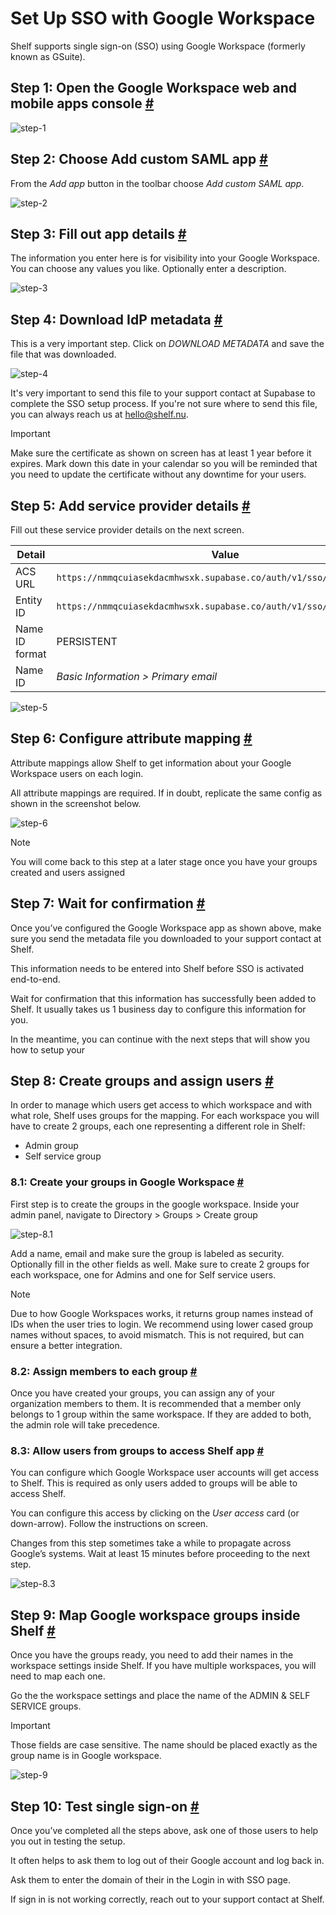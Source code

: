 # Set Up SSO with Google Workspace

Shelf supports single sign-on (SSO) using Google Workspace (formerly known as GSuite).

## Step 1: Open the Google Workspace web and mobile apps console [#](#step-1-open-the-google-workspace-web-and-mobile-apps-console)

![step-1](../../img/google-workspace-step-1.png)

## Step 2: Choose Add custom SAML app [#](#step-2-choose-add-custom-saml-app)

From the _Add app_ button in the toolbar choose _Add custom SAML app_.

![step-2](../../img/google-workspace-step-2.png)

## Step 3: Fill out app details [#](#step-3-fill-out-app-details)

The information you enter here is for visibility into your Google Workspace. You can choose any values you like. Optionally enter a description.

![step-3](../../img/google-workspace-step-3.png)

## Step 4: Download IdP metadata [#](#step-4-download-idp-metadata)

This is a very important step. Click on _DOWNLOAD METADATA_ and save the file that was downloaded.

![step-4](../../img/google-workspace-step-4.png)

It's very important to send this file to your support contact at Supabase to complete the SSO setup process. If you're not sure where to send this file, you can always reach us at [hello@shelf.nu](mailto:hello@shelf.nu).

> [!IMPORTANT]
> Make sure the certificate as shown on screen has at least 1 year before it expires. Mark down this date in your calendar so you will be reminded that you need to update the certificate without any downtime for your users.

## Step 5: Add service provider details [#](#step-5-add-service-provider-details)

Fill out these service provider details on the next screen.

| Detail         | Value                                                                |
| -------------- | -------------------------------------------------------------------- |
| ACS URL        | `https://nmmqcuiasekdacmhwsxk.supabase.co/auth/v1/sso/saml/acs`      |
| Entity ID      | `https://nmmqcuiasekdacmhwsxk.supabase.co/auth/v1/sso/saml/metadata` |
| Name ID format | PERSISTENT                                                           |
| Name ID        | _Basic Information > Primary email_                                  |

![step-5](../../img/google-workspace-step-5.png)

## Step 6: Configure attribute mapping [#](#step-6-configure-attribute-mapping)

Attribute mappings allow Shelf to get information about your Google Workspace users on each login.

All attribute mappings are required. If in doubt, replicate the same config as shown in the screenshot below.

![step-6](../../img/google-workspace-step-6.png)

> [!NOTE]
> You will come back to this step at a later stage once you have your groups created and users assigned

## Step 7: Wait for confirmation [#](#step-7-wait-for-confirmation)

Once you’ve configured the Google Workspace app as shown above, make sure you send the metadata file you downloaded to your support contact at Shelf.

This information needs to be entered into Shelf before SSO is activated end-to-end.

Wait for confirmation that this information has successfully been added to Shelf. It usually takes us 1 business day to configure this information for you.

In the meantime, you can continue with the next steps that will show you how to setup your

## Step 8: Create groups and assign users [#](#step-8-create-groups-and-assign-users)

In order to manage which users get access to which workspace and with what role, Shelf uses groups for the mapping.
For each workspace you will have to create 2 groups, each one representing a different role in Shelf:

- Admin group
- Self service group

### 8.1: Create your groups in Google Workspace [#](#81-create-your-groups-in-google-workspace)

First step is to create the groups in the google workspace. Inside your admin panel, navigate to Directory > Groups > Create group

![step-8.1](../../img/google-workspace-step-8-1.png)

Add a name, email and make sure the group is labeled as security. Optionally fill in the other fields as well. Make sure to create 2 groups for each workspace, one for Admins and one for Self service users.

> [!NOTE]
> Due to how Google Workspaces works, it returns group names instead of IDs when the user tries to login. We recommend using lower cased group names without spaces, to avoid mismatch. This is not required, but can ensure a better integration.

### 8.2: Assign members to each group [#](#82-assign-members-to-each-group)

Once you have created your groups, you can assign any of your organization members to them. It is recommended that a member only belongs to 1 group within the same workspace. If they are added to both, the admin role will take precedence.

### 8.3: Allow users from groups to access Shelf app [#](#83-allow-users-from-groups-to-access-shelf-app)

You can configure which Google Workspace user accounts will get access to Shelf. This is required as only users added to groups will be able to access Shelf.

You can configure this access by clicking on the _User access_ card (or down-arrow). Follow the instructions on screen.

Changes from this step sometimes take a while to propagate across Google’s systems. Wait at least 15 minutes before proceeding to the next step.

![step-8.3](../../img/google-workspace-step-8-3.png)

## Step 9: Map Google workspace groups inside Shelf [#](#step-9-map-google-workspace-groups-inside-shelf)

Once you have the groups ready, you need to add their names in the workspace settings inside Shelf. If you have multiple workspaces, you will need to map each one.

Go the the workspace settings and place the name of the ADMIN & SELF SERVICE groups.

> [!IMPORTANT]
> Those fields are case sensitive. The name should be placed exactly as the group name is in Google workspace.

![step-9](../../img/google-workspace-step-9.png)

## Step 10: Test single sign-on [#](#step-10-test-single-sign-on)

Once you’ve completed all the steps above, ask one of those users to help you out in testing the setup.

It often helps to ask them to log out of their Google account and log back in.

Ask them to enter the domain of their in the Login in with SSO page.

If sign in is not working correctly, reach out to your support contact at Shelf.
